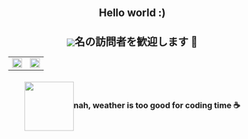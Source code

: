 <h2 align="center">Hello world :) </h2>

<p>
  <h2 align="center"><a href="https://count.getloli.com/"><img src="https://count.getloli.com/get/@:coder7eeN?theme=rule34" align="center"></a>名の訪問者を歓迎します 👋 </h2>
</p>

<table style="width: 100; border-collapse: collapse; border: none;">
    <tr style="border: none;">
        <td style="border: none;">
            <a href="https://github.com/coder7eeN">
                <img src="https://github-readme-stats.vercel.app/api?username=coder7eeN&count_private=true&show_icons=true&theme=radical&hide=issues" width="100%" />
            </a>
        </td>
        <td style="border: none;">
            <a href="https://github.com/coder7eeN">
                <img src="https://github-readme-stats.vercel.app/api/top-langs/?username=coder7eeN&layout=compact&theme=radical&custom_title=Top%20Languages" width="100%" />
            </a>
        </td>
    </tr>
</table>

<p>
  <h3 align="center"><img src="https://weather-icon.journeyad.repl.co/@danang?v=1" align="center" width="100" heigh="100">nah, weather is too good for coding time ☕ </h3>
</p>

<!-- [![Huy Pham's GitHub stats](https://github-readme-stats.vercel.app/api?username=coder7een&count_private=true&show_icons=true&theme=radical&hide=issues)](https://github.com/coder7eeN) 
[![Top Langs](https://github-readme-stats.vercel.app/api/top-langs/?username=coder7een&layout=compact&theme=radical)](https://github.com/coder7eeN) -->

